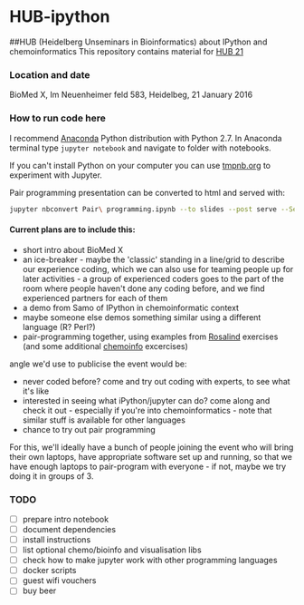 # HUB-ipython
##HUB (Heidelberg Unseminars in Bioinformatics) about IPython and chemoinformatics
This repository contains material for [HUB 21](http://www.hub-hub.de/wordpress/?tribe_events=hub-21-interactive-notebooks-try-out-programming-jupyteripython-chemoinformatics)
  
### Location and date
BioMed X, Im Neuenheimer feld 583, Heidelbeg, 21 January 2016

### How to run code here
I recommend [Anaconda](https://www.continuum.io/downloads) Python distribution with Python 2.7. In Anaconda terminal type `jupyter notebook` and navigate to folder with notebooks.  
  
If you can't install Python on your computer you can use [tmpnb.org](tmpnb.org) to experiment with Jupyter.
  
Pair programming presentation can be converted to html and served with:
```bash
jupyter nbconvert Pair\ programming.ipynb --to slides --post serve --ServePostProcessor.port=8910
```
#### Current plans are to include this:

* short intro about BioMed X
* an ice-breaker - maybe the 'classic' standing in a line/grid to describe our experience coding, which we can also use for teaming people up for later activities - a group of experienced coders goes to the part of the room where people haven't done any coding before, and we find experienced partners for each of them
* a demo from Samo of IPython in chemoinformatic context
* maybe someone else demos something similar using a different language (R? Perl?)
* pair-programming together, using examples from [Rosalind](http://rosalind.info/problems/locations/) exercises (and some additional [chemoinfo](exercises/README.md) excercises)

angle we'd use to publicise the event would be:

* never coded before? come and try out coding with experts, to see what it's like
* interested in seeing what iPython/jupyter can do? come along and check it out - especially if you're into chemoinformatics - note that similar stuff is available for other languages
* chance to try out pair programming

For this, we'll ideally have a bunch of people joining the event who will bring their own laptops, have appropriate software set up and running, so that we have enough laptops to pair-program with everyone - if not, maybe we try doing it in groups of 3. 

### TODO
- [ ] prepare intro notebook
- [ ] document dependencies
- [ ] install instructions
- [ ] list optional chemo/bioinfo and visualisation libs
- [ ] check how to make jupyter work with other programming languages
- [ ] docker scripts
- [ ] guest wifi vouchers 
- [ ] buy beer
